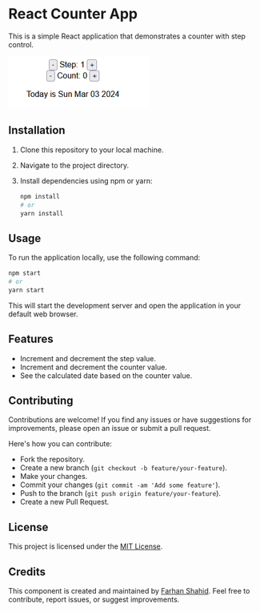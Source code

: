 # React Counter App

This is a simple React application that demonstrates a counter with step control.

![Component Screenshot](public/Output.png)

## Installation

1. Clone this repository to your local machine.
2. Navigate to the project directory.
3. Install dependencies using npm or yarn:

   ```bash
   npm install
   # or
   yarn install
   ```

## Usage

To run the application locally, use the following command:

```bash
npm start
# or
yarn start
```

This will start the development server and open the application in your default web browser.

## Features

- Increment and decrement the step value.
- Increment and decrement the counter value.
- See the calculated date based on the counter value.

## Contributing

Contributions are welcome! If you find any issues or have suggestions for improvements, please open an issue or submit a pull request.

Here's how you can contribute:

- Fork the repository.
- Create a new branch (`git checkout -b feature/your-feature`).
- Make your changes.
- Commit your changes (`git commit -am 'Add some feature'`).
- Push to the branch (`git push origin feature/your-feature`).
- Create a new Pull Request.

## License

This project is licensed under the [MIT License](LICENSE).

## Credits

This component is created and maintained by [Farhan Shahid](https://github.com/FSKhan19). Feel free to contribute, report issues, or suggest improvements.

